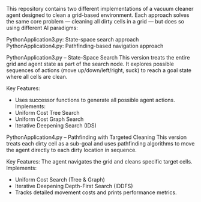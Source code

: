 This repository contains two different implementations of a vacuum cleaner agent designed to clean a grid-based environment. Each approach solves the same core problem — cleaning all dirty cells in a grid — but does so using different AI paradigms:

PythonApplication3.py: State-space search approach
PythonApplication4.py: Pathfinding-based navigation approach



PythonApplication3.py – State-Space Search
This version treats the entire grid and agent state as part of the search node. It explores possible sequences of actions (move up/down/left/right, suck) to reach a goal state where all cells are clean.

Key Features:
- Uses successor functions to generate all possible agent actions.
Implements:
- Uniform Cost Tree Search
- Uniform Cost Graph Search
- Iterative Deepening Search (IDS)



PythonApplication4.py – Pathfinding with Targeted Cleaning
This version treats each dirty cell as a sub-goal and uses pathfinding algorithms to move the agent directly to each dirty location in sequence.

Key Features:
The agent navigates the grid and cleans specific target cells.
Implements:
- Uniform Cost Search (Tree & Graph)
- Iterative Deepening Depth-First Search (IDDFS)
- Tracks detailed movement costs and prints performance metrics.


